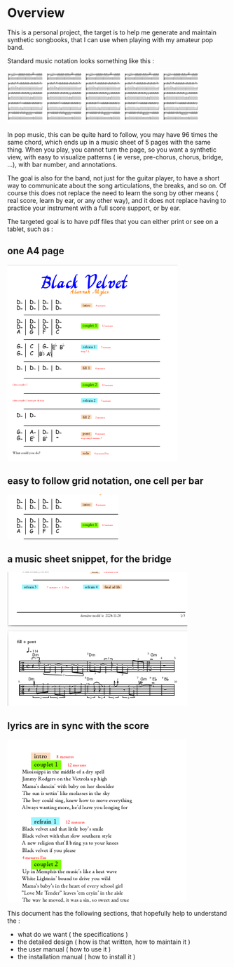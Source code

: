 # Overview

This is a personal project, the target is to help me generate and maintain synthetic
songbooks, that I can use when playing with my amateur pop band.

Standard music notation looks something like this :

![music sheet](real-music-sheet2.png)

In pop music, this can be quite hard to follow, you may have 96 times the same chord, which ends up
in a music sheet of 5 pages with the same thing. When you play, you cannot turn the page,
so you want a synthetic view, with easy to visualize patterns ( ie verse, pre-chorus, chorus, bridge, ...),
with bar number, and annotations.

The goal is also for the band, not just for the guitar player, to have a short way to communicate about the song articulations, the breaks,
and so on. Of course this does not replace the need to learn the song by other means ( real score, learn by ear,
or any other way), and it does not replace having to practice your instrument with a full score support, or by ear.

The targeted goal is to have pdf files that you can either print or see on a tablet, such as :

## one A4 page
![music sheet](doc1.png)

## easy to follow grid notation, one cell per bar
![music sheet](doc2.png)


## a music sheet snippet, for the bridge
![music sheet](doc3.png)

## lyrics are in sync with the score
![music sheet](doc4.png)

This document has the following sections, that hopefully help to understand the :

- what do we want ( the specifications )
- the detailed design ( how is that written, how to maintain it )
- the user manual ( how to use it )
- the installation manual ( how to install it )

